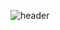 ![header](https://capsule-render.vercel.app/api?type=waving&color=E0E1E1FF&section=header&text=YuJin's%20github&height=230&fontSize=40&animation=fadeIn&fontAlignY=35)

<!--
**causyj/causyj** is a ✨ _special_ ✨ repository because its `README.md` (this file) appears on your GitHub profile.

Here are some ideas to get you started:

- 🔭 I’m currently working on ...
- 🌱 I’m currently learning ...
- 👯 I’m looking to collaborate on ...
- 🤔 I’m looking for help with ...
- 💬 Ask me about ...
- 📫 How to reach me: ...
- 😄 Pronouns: ...
- ⚡ Fun fact: ...
-->
